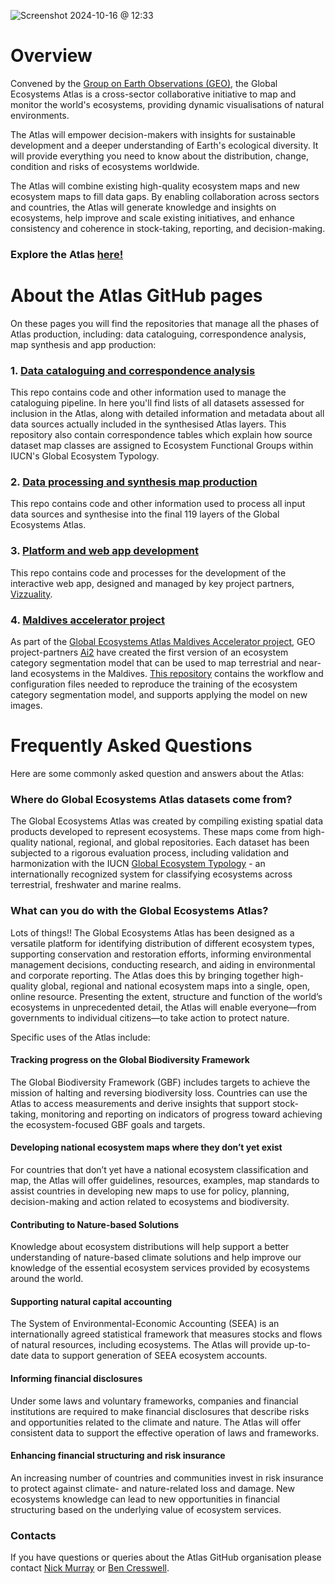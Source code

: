 ![Screenshot 2024-10-16 @ 12:33](https://github.com/geo-global-ecosystem-atlas/.github/blob/assets/screenshots/Screenshot%202024-10-18%20at%2012.22.43%E2%80%AFPM.png)

# Overview

Convened by the [Group on Earth Observations (GEO)](https://earthobservations.org/), the Global Ecosystems Atlas is a cross-sector collaborative initiative to map and monitor the world's ecosystems, providing dynamic visualisations of natural environments.

The Atlas will empower decision-makers with insights for sustainable development and a deeper understanding of Earth's ecological diversity. It will provide everything you need to know about the distribution, change, condition and risks of ecosystems worldwide.

The Atlas will combine existing high-quality ecosystem maps and new ecosystem maps to fill data gaps. By enabling collaboration across sectors and countries, the Atlas will generate knowledge and insights on ecosystems, help improve and scale existing initiatives, and enhance consistency and coherence in stock-taking, reporting, and decision-making.

### Explore the Atlas [here!](https://globalecosystemsatlas.org/)    


# About the Atlas GitHub pages

On these pages you will find the repositories that manage all the phases of Atlas production, including: data cataloguing, correspondence analysis, map synthesis and app production:

### 1. [Data cataloguing and correspondence analysis](https://github.com/geo-global-ecosystem-atlas/geo-data-catalogue)
This repo contains code and other information used to manage the cataloguing pipeline. In here you'll find lists of all datasets assessed for inclusion in the Atlas, along with detailed information and metadata about all data sources actually included in the synthesised Atlas layers. This repository also contain correspondence tables which explain how source dataset map classes are assigned to Ecosystem Functional Groups within IUCN's Global Ecosystem Typology.

### 2. [Data processing and synthesis map production](https://github.com/geo-global-ecosystem-atlas/geo-extent-baseline)
This repo contains code and other information used to process all input data sources and synthesise into the final 119 layers of the Global Ecosystems Atlas.

### 3. [Platform and web app development](https://github.com/geo-global-ecosystem-atlas/global-ecosystem-atlas-platform)
This repo contains code and processes for the development of the interactive web app, designed and managed by key project partners, [Vizzuality](https://github.com/Vizzuality/).

### 4. [Maldives accelerator project](https://github.com/allenai/maldives_ecosystem_mapping)
As part of the [Global Ecosystems Atlas Maldives Accelerator project](https://earthobservations.org/solutions/incubators/global-ecosystems-atlas), GEO project-partners [Ai2](https://allenai.org/) have created the first version of an ecosystem category segmentation model that can be used to map terrestrial and near-land ecosystems in the Maldives. [This repository](https://github.com/allenai/maldives_ecosystem_mapping) contains the workflow and configuration files needed to reproduce the training of the ecosystem category segmentation model, and supports applying the model on new images.

   
# Frequently Asked Questions

Here are some commonly asked question and answers about the Atlas:

### Where do Global Ecosystems Atlas datasets come from?

The Global Ecosystems Atlas was created by compiling existing spatial data products developed to represent ecosystems. These maps come from high-quality national, regional, and global repositories. Each dataset has been subjected to a rigorous evaluation process, including validation and harmonization with the IUCN [Global Ecosystem Typology](https://global-ecosystems.org/explore) - an internationally recognized system for classifying ecosystems across terrestrial, freshwater and marine realms.

### What can you do with the Global Ecosystems Atlas?
Lots of things!! The Global Ecosystems Atlas has been designed as a versatile platform for identifying distribution of different ecosystem types, supporting conservation and restoration efforts, informing environmental management decisions, conducting research, and aiding in environmental and corporate reporting. The Atlas does this by bringing together high-quality global, regional and national ecosystem maps into a single, open, online resource. Presenting the extent, structure and function of the world’s ecosystems in unprecedented detail, the Atlas will enable everyone—from governments to individual citizens—to take action to protect nature.

Specific uses of the Atlas include:

#### Tracking progress on the Global Biodiversity Framework
The Global Biodiversity Framework (GBF) includes targets to achieve the mission of halting and reversing biodiversity loss. Countries can use the Atlas to access measurements and derive insights that support stock-taking, monitoring and reporting on indicators of progress toward achieving the ecosystem-focused GBF goals and targets.

#### Developing national ecosystem maps where they don’t yet exist
For countries that don’t yet have a national ecosystem classification and map, the Atlas will offer guidelines, resources, examples, map standards to assist countries in developing new maps to use for policy, planning, decision-making and action related to ecosystems and biodiversity.

#### Contributing to Nature-based Solutions
Knowledge about ecosystem distributions will help support a better understanding of nature-based climate solutions and help improve our knowledge of the essential ecosystem services provided by ecosystems around the world.

#### Supporting natural capital accounting
The System of Environmental-Economic Accounting (SEEA) is an internationally agreed statistical framework that measures stocks and flows of natural resources, including ecosystems. The Atlas will provide up-to-date data to support generation of SEEA ecosystem accounts.

#### Informing financial disclosures
Under some laws and voluntary frameworks, companies and financial institutions are required to make financial disclosures that describe risks and opportunities related to the climate and nature. The Atlas will offer consistent data to support the effective operation of laws and frameworks.

#### Enhancing financial structuring and risk insurance
An increasing number of countries and communities invest in risk insurance to protect against climate- and nature-related loss and damage. New ecosystems knowledge can lead to new opportunities in financial structuring based on the underlying value of ecosystem services.




### Contacts
If you have questions or queries about the Atlas GitHub organisation please contact [Nick Murray](nicholas.murray@jcu.edu.au) or [Ben Cresswell](benjamin.cresswell@jcu.edu.au).
